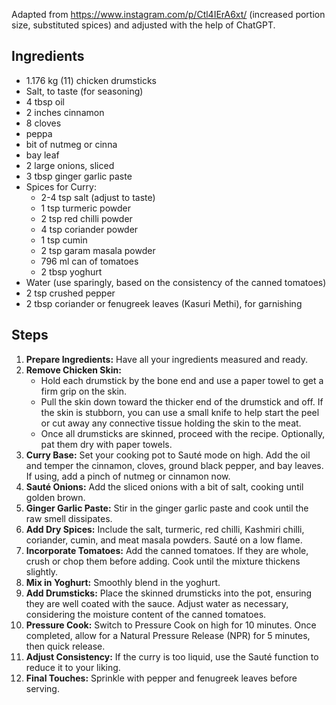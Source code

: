 Adapted from https://www.instagram.com/p/Ctl4IErA6xt/ (increased portion size, substituted spices) and adjusted with the help of ChatGPT.

## Ingredients

- 1.176 kg (11) chicken drumsticks
- Salt, to taste (for seasoning)
- 4 tbsp oil
- 2 inches cinnamon
- 8 cloves
- peppa
- bit of nutmeg or cinna
- bay leaf
- 2 large onions, sliced
- 3 tbsp ginger garlic paste
- Spices for Curry:
	- 2-4 tsp salt (adjust to taste)
	- 1 tsp turmeric powder
	- 2 tsp red chilli powder
	- 4 tsp coriander powder
	- 1 tsp cumin
	- 2 tsp garam masala powder
	- 796 ml can of tomatoes
	- 2 tbsp yoghurt
- Water (use sparingly, based on the consistency of the canned tomatoes)
- 2 tsp crushed pepper
- 2 tbsp coriander or fenugreek leaves (Kasuri Methi), for garnishing

## Steps

1. **Prepare Ingredients:** Have all your ingredients measured and ready.
2. **Remove Chicken Skin:**
    - Hold each drumstick by the bone end and use a paper towel to get a firm grip on the skin.
    - Pull the skin down toward the thicker end of the drumstick and off. If the skin is stubborn, you can use a small knife to help start the peel or cut away any connective tissue holding the skin to the meat.
    - Once all drumsticks are skinned, proceed with the recipe. Optionally, pat them dry with paper towels.
3. **Curry Base:** Set your cooking pot to Sauté mode on high. Add the oil and temper the cinnamon, cloves, ground black pepper, and bay leaves. If using, add a pinch of nutmeg or cinnamon now.
4. **Sauté Onions:** Add the sliced onions with a bit of salt, cooking until golden brown.
5. **Ginger Garlic Paste:** Stir in the ginger garlic paste and cook until the raw smell dissipates.
6. **Add Dry Spices:** Include the salt, turmeric, red chilli, Kashmiri chilli, coriander, cumin, and meat masala powders. Sauté on a low flame.
7. **Incorporate Tomatoes:** Add the canned tomatoes. If they are whole, crush or chop them before adding. Cook until the mixture thickens slightly.
8. **Mix in Yoghurt:** Smoothly blend in the yoghurt.
9. **Add Drumsticks:** Place the skinned drumsticks into the pot, ensuring they are well coated with the sauce. Adjust water as necessary, considering the moisture content of the canned tomatoes.
10. **Pressure Cook:** Switch to Pressure Cook on high for 10 minutes. Once completed, allow for a Natural Pressure Release (NPR) for 5 minutes, then quick release.
11. **Adjust Consistency:** If the curry is too liquid, use the Sauté function to reduce it to your liking.
12. **Final Touches:** Sprinkle with pepper and fenugreek leaves before serving.